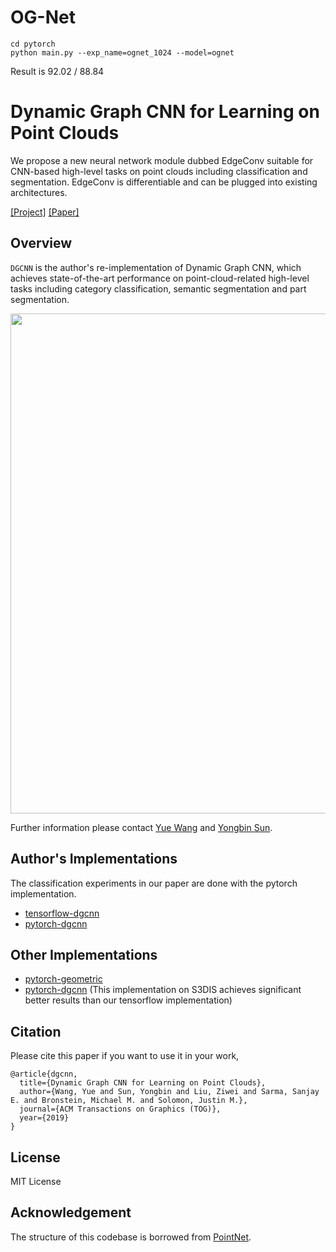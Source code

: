 # OG-Net
```
cd pytorch
python main.py --exp_name=ognet_1024 --model=ognet
```
Result is 92.02 / 88.84

# Dynamic Graph CNN for Learning on Point Clouds
We propose a new neural network module dubbed EdgeConv suitable for CNN-based high-level tasks on point clouds including classification and segmentation. EdgeConv is differentiable and can be plugged into existing architectures.

[[Project]](https://liuziwei7.github.io/projects/DGCNN) [[Paper]](https://arxiv.org/abs/1801.07829)     

## Overview
`DGCNN` is the author's re-implementation of Dynamic Graph CNN, which achieves state-of-the-art performance on point-cloud-related high-level tasks including category classification, semantic segmentation and part segmentation.

<img src='./tensorflow/misc/demo_teaser.png' width=800>

Further information please contact [Yue Wang](https://www.csail.mit.edu/person/yue-wang) and [Yongbin Sun](https://autoid.mit.edu/people-2).

## Author's Implementations

The classification experiments in our paper are done with the pytorch implementation.

* [tensorflow-dgcnn](./tensorflow)
* [pytorch-dgcnn](./pytorch)

## Other Implementations
* [pytorch-geometric](https://pytorch-geometric.readthedocs.io/en/latest/modules/nn.html#torch_geometric.nn.conv.EdgeConv)
* [pytorch-dgcnn](https://github.com/AnTao97/dgcnn.pytorch) (This implementation on S3DIS achieves significant better results than our tensorflow implementation)


## Citation
Please cite this paper if you want to use it in your work,

	@article{dgcnn,
	  title={Dynamic Graph CNN for Learning on Point Clouds},
	  author={Wang, Yue and Sun, Yongbin and Liu, Ziwei and Sarma, Sanjay E. and Bronstein, Michael M. and Solomon, Justin M.},
	  journal={ACM Transactions on Graphics (TOG)},
	  year={2019}
	}

## License
MIT License

## Acknowledgement
The structure of this codebase is borrowed from [PointNet](https://github.com/charlesq34/pointnet).
